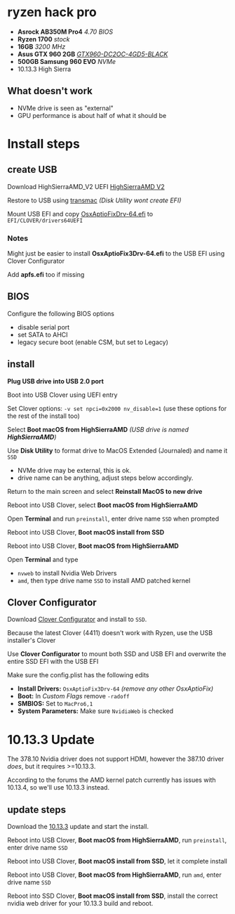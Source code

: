 # ryzen hack pro
- __Asrock AB350M Pro4__ _4.70 BIOS_
- __Ryzen 1700__ _stock_
- __16GB__ _3200 MHz_
- __Asus GTX 960 2GB__ _[GTX960-DC2OC-4GD5-BLACK](https://www.asus.com/Graphics-Cards/GTX960-DC2OC-4GD5-BLACK/)_
- __500GB Samsung 960 EVO__ _NVMe_
- 10.13.3 High Sierra

## What doesn't work
- NVMe drive is seen as "external"
- GPU performance is about half of what it should be

# Install steps
## create USB
Download HighSierraAMD_V2 UEFI [HighSierraAMD V2](https://goo.gl/czVVY8)

Restore to USB using [transmac](https://www.acutesystems.com/scrtm.htm) _(Disk Utility wont create EFI)_

Mount USB EFI and copy [OsxAptioFixDrv-64.efi](https://drive.google.com/file/d/1yjVVZddnvvfYcf5ha9JCH5LOw1-894RP/view?usp=sharin) to `EFI/CLOVER/drivers64UEFI`

### Notes
Might just be easier to install __OsxAptioFix3Drv-64.efi__ to the USB EFI using Clover Configurator

Add __apfs.efi__ too if missing


## BIOS
Configure the following BIOS options
- disable serial port
- set SATA to AHCI
- legacy secure boot (enable CSM, but set to Legacy)

## install
__Plug USB drive into USB 2.0 port__

Boot into USB Clover using UEFI entry

Set Clover options: `-v set npci=0x2000 nv_disable=1` (use these options for the rest of the install too)

Select __Boot macOS from HighSierraAMD__ _(USB drive is named __HighSierraAMD__)_

Use __Disk Utility__ to format drive to MacOS Extended (Journaled) and name it `SSD`
- NVMe drive may be external, this is ok.
- drive name can be anything, adjust steps below accordingly.

Return to the main screen and select __Reinstall MacOS to new drive__

Reboot into USB Clover, select __Boot macOS from HighSierraAMD__

Open __Terminal__ and run `preinstall`, enter drive name `SSD` when prompted

Reboot into USB Clover, __Boot macOS install from SSD__

Reboot into USB Clover, __Boot macOS from HighSierraAMD__

Open __Terminal__ and type
- `nvweb` to install Nvidia Web Drivers
- `amd`, then type drive name `SSD` to install AMD patched kernel


## Clover Configurator

Download [Clover Configurator](https://mackie100projects.altervista.org/download-clover-configurator/) and install to `SSD`.

Because the latest Clover (4411) doesn't work with Ryzen, use the USB installer's Clover

Use __Clover Configurator__ to mount both SSD and USB EFI and overwrite the entire SSD EFI with the USB EFI

Make sure the config.plist has the following edits

- __Install Drivers:__ `OsxAptioFix3Drv-64` _(remove any other OsxAptioFix)_
- __Boot:__ In _Custom Flags_ remove `-radoff`
- __SMBIOS:__ Set to `MacPro6,1`
- __System Parameters:__ Make sure `NvidiaWeb` is checked


# 10.13.3 Update

The 378.10 Nvidia driver does not support HDMI, however the 387.10 driver _does_, but it requires >=10.13.3.

According to the forums the AMD kernel patch currently has issues with 10.13.4, so we'll use 10.13.3 instead.

## update steps

Download the [10.13.3](https://support.apple.com/kb/DL1954) update and start the install.

Reboot into USB Clover, __Boot macOS from HighSierraAMD__, run `preinstall`, enter drive name `SSD`

Reboot into USB Clover, __Boot macOS install from SSD__, let it complete install

Reboot into USB Clover, __Boot macOS from HighSierraAMD__, run `amd`, enter drive name `SSD`

Reboot into SSD Clover, __Boot macOS install from SSD__, install the correct nvidia web driver for your 10.13.3 build and reboot.
